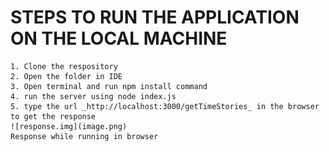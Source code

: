 # STEPS TO RUN THE APPLICATION ON THE LOCAL MACHINE
    1. Clone the respository
    2. Open the folder in IDE
    3. Open terminal and run npm install command
    4. run the server using node index.js
    5. type the url _http://localhost:3000/getTimeStories_ in the browser to get the response 
    ![response.img](image.png)
    Response while running in browser